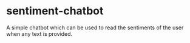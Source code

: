 # sentiment-chatbot
A simple chatbot which can be used to read the sentiments of the user when any text is provided.
